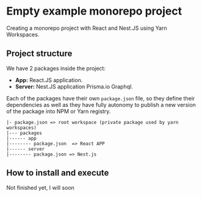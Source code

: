 # Empty example monorepo project

Creating a monorepo project with React and Nest.JS using Yarn Workspaces. 

## Project structure

We have 2 packages inside the project:
- **App:** React.JS application.
- **Server:** Nest.JS application Prisma.io Graphql.

Each of the packages have their own `package.json` file, so they define their dependencies as well as they have fully autonomy to publish a new version of the package into NPM or Yarn registry.

```
|- package.json => root workspace (private package used by yarn workspaces)
|--- packages
|------ app
|-------- package.json  => React APP
|------ server
|-------- package.json => Nest.js
```

## How to install and execute
Not finished yet, I will soon
